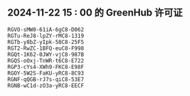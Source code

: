 ## 2024-11-22 15 : 00 的 GreenHub 许可证
```
RGVO-sMW0-61iA-6gC8-D062
RGTu-ReJ8-lpZY-rMC8-1319
RGTb-y8bZ-yIpk-58C8-25F5
RGT2-RwZC-1BFQ-euC8-F998
RGQt-1K62-0JWY-vjC8-987B
RGQS-oOxj-TnWR-t6C8-E722
RGP3-cYs4-XWh9-FKC8-E98F
RGOY-5W2S-FaKU-yRC8-8C93
RGNF-qQGB-rJ7s-qiC8-53E7
RGNB-wC1d-zO3a-yRC8-EECF
```
